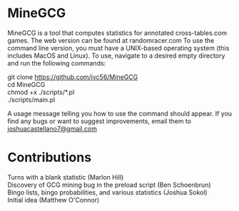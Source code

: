 # MineGCG

MineGCG is a tool that computes statistics
for annotated cross-tables.com games. The web version
can be found at randomracer.com
To use the command line version, you must have a
UNIX-based operating system (this includes MacOS and Linux).
To use, navigate to a desired empty directory and run
the following commands:

git clone https://github.com/jvc56/MineGCG<br/>
cd MineGCG<br/>
chmod +x ./scripts/*.pl<br/>
./scripts/main.pl<br/>

A usage message telling you how to use the command should appear.
If you find any bugs or want to suggest improvements, email them
to joshuacastellano7@gmail.com

# Contributions

Turns with a blank statistic (Marlon Hill)<br/>
Discovery of GCG mining bug in the preload script (Ben Schoenbrun)<br/>
Bingo lists, bingo probabilities, and various statistics (Joshua Sokol)<br/>
Initial idea (Matthew O'Connor)<br/>

